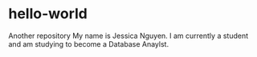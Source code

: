 # hello-world
Another repository 
My name is Jessica Nguyen. I am currently a student and am studying to become a Database Anaylst. 
